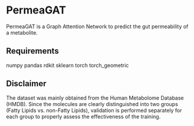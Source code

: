 # PermeaGAT
PermeaGAT is a Graph Attention Network to predict the gut permeability of a metabolite. 

## Requirements
numpy
pandas
rdkit
sklearn
torch 
torch_geometric

## Disclaimer
The dataset was mainly obtained from the Human Metabolome Database (HMDB). Since the molecules are clearly distinguished into two groups (Fatty Lipids vs. non-Fatty Lipids), validation is performed separately for each group to properly assess the effectiveness of the training.
